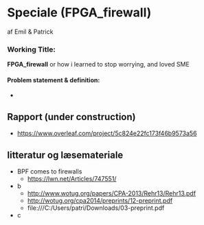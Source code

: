 # Speciale (FPGA_firewall)
af Emil &amp; Patrick

### Working Title:
**FPGA_firewall** or how i learned to stop worrying, and loved SME
#### Problem statement & definition:
* <empty>

## Rapport (under construction)
* https://www.overleaf.com/project/5c824e22fc173f46b9573a56

## litteratur og læsemateriale
* BPF comes to firewalls
  - https://lwn.net/Articles/747551/
* b
  - http://www.wotug.org/papers/CPA-2013/Rehr13/Rehr13.pdf
  - http://wotug.org/cpa2014/preprints/12-preprint.pdf
  - file:///C:/Users/patri/Downloads/03-preprint.pdf
* c
